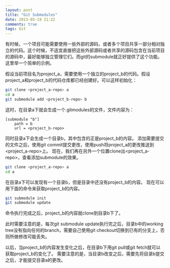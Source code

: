 ```yaml
---
layout: post
title: "Git Submodules"
date: 2013-05-19 21:22
comments: true
tags: Git
---
```

有时候，一个项目可能需要使用一些外部的源码，或者多个项目共享一部分相对独立的代码。这个时候，不适宜直接把这些外部源码或者共享的源码包含在当前项目的源码中，最好能够独立管理它们。而git的submodule就正好提供了这个功能。这里举一个简单的示例。

假设当前项目名为project_a，需要使用一个独立的project_b的代码。假设project_a和project_b的代码仓库都已经创建好。可以这样初始化：
```bash
git clone <project_a-repo> a
cd a
git submodule add <project_b-repo> b
```
这时，在目录a下就会生成一个.gitmodules的文件，文件内容为：
```
[submodule "b"]
	path = b
	url = <project_b-repo>
```
同时目录a下会生成一个目录b，其中包含的正是project_b的内容。
添加需要提交的文件之后，使用git commit提交更改，使用push将project_a的更改推送到<project_a-repo>上。
现在，我们再在另外一个位置clone出<project_a-repo>，查看添加submodule的效果。
```bash
git clone <project_a-repo> a
cd a
```
在目录a下可以发现有一个目录b，但是目录中还没有project_b的内容。
现在可以用下面的命令来获取project_b的内容。
```bash
git submodule init
git submodule update
```
命令执行完成之后，project_b的内容就clone到目录b下了。

此时需要注意的是，每次git submodule update执行完之后，目录b中的working tree没有指向任何的branch，需要自己使用git checkout切换到已有的分支上，否则所做修改可能丢失。

以后，当project_b的内容发生变化之后，在目录b下用git pull或git fetch就可以获取project_b的变化了。
需要注意的是，当目录b改变之后，需要先将目录b提交之后，才能提交目录a的更改。